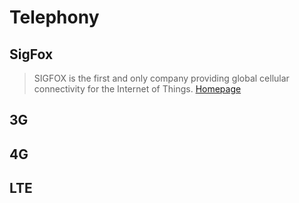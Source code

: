 Telephony
==

## SigFox

> SIGFOX is the first and only company providing global cellular connectivity for the Internet of Things. [Homepage](http://www.sigfox.com/)

## 3G

## 4G

## LTE


